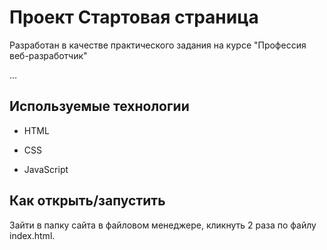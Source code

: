 # Проект Стартовая страница

Разработан в качестве практического задания на курсе "Профессия веб-разработчик"

…

## Используемые технологии

* HTML

* CSS 

* JavaScript

## Как открыть/запустить

Зайти в папку сайта в файловом менеджере, кликнуть 2 раза по файлу index.html.